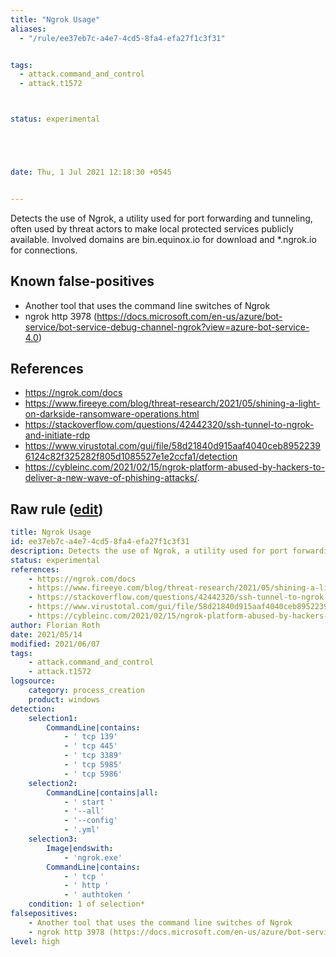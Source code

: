 ```yaml
---
title: "Ngrok Usage"
aliases:
  - "/rule/ee37eb7c-a4e7-4cd5-8fa4-efa27f1c3f31"


tags:
  - attack.command_and_control
  - attack.t1572



status: experimental





date: Thu, 1 Jul 2021 12:18:30 +0545


---
```


Detects the use of Ngrok, a utility used for port forwarding and tunneling, often used by threat actors to make local protected services publicly available. Involved domains are bin.equinox.io for download and *.ngrok.io for connections.

<!--more-->


## Known false-positives

* Another tool that uses the command line switches of Ngrok
* ngrok http 3978 (https://docs.microsoft.com/en-us/azure/bot-service/bot-service-debug-channel-ngrok?view=azure-bot-service-4.0)



## References

* https://ngrok.com/docs
* https://www.fireeye.com/blog/threat-research/2021/05/shining-a-light-on-darkside-ransomware-operations.html
* https://stackoverflow.com/questions/42442320/ssh-tunnel-to-ngrok-and-initiate-rdp
* https://www.virustotal.com/gui/file/58d21840d915aaf4040ceb89522396124c82f325282f805d1085527e1e2ccfa1/detection
* https://cybleinc.com/2021/02/15/ngrok-platform-abused-by-hackers-to-deliver-a-new-wave-of-phishing-attacks/.


## Raw rule ([edit](https://github.com/SigmaHQ/sigma/edit/master/rules/windows/process_creation/proc_creation_win_susp_ngrok_pua.yml))
```yaml
title: Ngrok Usage
id: ee37eb7c-a4e7-4cd5-8fa4-efa27f1c3f31
description: Detects the use of Ngrok, a utility used for port forwarding and tunneling, often used by threat actors to make local protected services publicly available. Involved domains are bin.equinox.io for download and *.ngrok.io for connections.
status: experimental
references:
    - https://ngrok.com/docs
    - https://www.fireeye.com/blog/threat-research/2021/05/shining-a-light-on-darkside-ransomware-operations.html
    - https://stackoverflow.com/questions/42442320/ssh-tunnel-to-ngrok-and-initiate-rdp
    - https://www.virustotal.com/gui/file/58d21840d915aaf4040ceb89522396124c82f325282f805d1085527e1e2ccfa1/detection
    - https://cybleinc.com/2021/02/15/ngrok-platform-abused-by-hackers-to-deliver-a-new-wave-of-phishing-attacks/.
author: Florian Roth
date: 2021/05/14
modified: 2021/06/07
tags:
    - attack.command_and_control
    - attack.t1572
logsource:
    category: process_creation
    product: windows
detection:
    selection1:
        CommandLine|contains:
            - ' tcp 139'
            - ' tcp 445'
            - ' tcp 3389'
            - ' tcp 5985'
            - ' tcp 5986'
    selection2:
        CommandLine|contains|all:
            - ' start '
            - '--all'
            - '--config'
            - '.yml'
    selection3:
        Image|endswith:
            - 'ngrok.exe'
        CommandLine|contains:
            - ' tcp '
            - ' http '
            - ' authtoken '
    condition: 1 of selection*
falsepositives:
    - Another tool that uses the command line switches of Ngrok
    - ngrok http 3978 (https://docs.microsoft.com/en-us/azure/bot-service/bot-service-debug-channel-ngrok?view=azure-bot-service-4.0)
level: high

```
